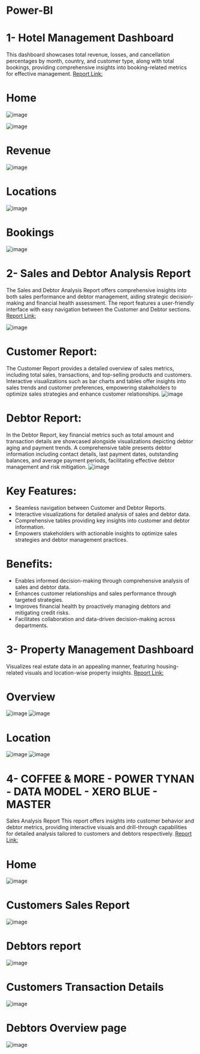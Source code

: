 # Power-BI

# 1- Hotel Management Dashboard

This dashboard showcases total revenue, losses, and cancellation percentages by month, country, and customer type, along with total bookings, providing comprehensive insights into booking-related metrics for effective management.
[Report Link:](https://app.powerbi.com/view?r=eyJrIjoiODgzZDAzZGItOWZkZi00ZDEwLWIxYTctNDIzNGY0NzQ3ZjNmIiwidCI6Ijg1OWI4OGE2LTI3OWUtNDQwOS04MjJiLWQ4ZjdlODU3OTAwOCIsImMiOjl9&pageName=ReportSection)
# Home

![image](https://github.com/MYousafTK/Power-BI/assets/128382787/561d9af6-5da3-4507-a62e-64912400f59b)

![image](https://github.com/MYousafTK/Power-BI/assets/128382787/f12fe088-a600-4ddf-a924-db4d4b46e411)
# Revenue

![image](https://github.com/MYousafTK/Power-BI/assets/128382787/79f15f02-c147-452a-8ef7-e9d0e6cdec4d)
# Locations

![image](https://github.com/MYousafTK/Power-BI/assets/128382787/24edbb9d-30b1-4452-a2f8-55aef5fae5c2)
# Bookings

![image](https://github.com/MYousafTK/Power-BI/assets/128382787/0ce6fed9-2996-4c98-a82b-7d54c766d20d)

# 2- Sales and Debtor Analysis Report
The Sales and Debtor Analysis Report offers comprehensive insights into both sales performance and debtor management, aiding strategic decision-making and financial health assessment. The report features a user-friendly interface with easy navigation between the Customer and Debtor sections.
[Report Link:](https://app.powerbi.com/view?r=eyJrIjoiZmE4ZTc5OTYtNTQ5Zi00MDJhLTkwNTctNjE4MDhmZjc0ZWI4IiwidCI6Ijg1OWI4OGE2LTI3OWUtNDQwOS04MjJiLWQ4ZjdlODU3OTAwOCIsImMiOjl9&pageName=ReportSection)

![image](https://github.com/MYousafTK/Power-BI/assets/128382787/84e18f1a-87c8-47e5-89b1-6d69b3320201)


# Customer Report:
The Customer Report provides a detailed overview of sales metrics, including total sales, transactions, and top-selling products and customers. Interactive visualizations such as bar charts and tables offer insights into sales trends and customer preferences, empowering stakeholders to optimize sales strategies and enhance customer relationships.
![image](https://github.com/MYousafTK/Power-BI/assets/128382787/a4064ca1-13db-4e83-8d68-b141c68fe17a)

# Debtor Report:
In the Debtor Report, key financial metrics such as total amount and transaction details are showcased alongside visualizations depicting debtor aging and payment trends. A comprehensive table presents debtor information including contact details, last payment dates, outstanding balances, and average payment periods, facilitating effective debtor management and risk mitigation.
![image](https://github.com/MYousafTK/Power-BI/assets/128382787/9fa0931a-8a45-4022-b45d-41f0a0ca3829)

# Key Features:

- Seamless navigation between Customer and Debtor Reports.
- Interactive visualizations for detailed analysis of sales and debtor data.
- Comprehensive tables providing key insights into customer and debtor information.
- Empowers stakeholders with actionable insights to optimize sales strategies and debtor management practices.

# Benefits:

- Enables informed decision-making through comprehensive analysis of sales and debtor data.
- Enhances customer relationships and sales performance through targeted strategies.
- Improves financial health by proactively managing debtors and mitigating credit risks.
- Facilitates collaboration and data-driven decision-making across departments.

# 3- Property Management Dashboard
Visualizes real estate data in an appealing manner, featuring housing-related visuals and location-wise property insights.
[Report Link:](https://app.powerbi.com/view?r=eyJrIjoiNTkyOGVhMTQtMjQ0Yy00OTgyLWJjOGUtNGM2NDFiODhiNzJlIiwidCI6Ijg1OWI4OGE2LTI3OWUtNDQwOS04MjJiLWQ4ZjdlODU3OTAwOCIsImMiOjl9&pageName=ReportSection)

# Overview
![image](https://github.com/MYousafTK/Power-BI/assets/128382787/e123bbc6-56fe-466e-8f88-7b82a56125a8)
![image](https://github.com/MYousafTK/Power-BI/assets/128382787/ad3b5978-217f-47cd-92f8-30316654f1e7)

# Location
![image](https://github.com/MYousafTK/Power-BI/assets/128382787/e3211c15-5319-426d-b401-46f2a676c238)
![image](https://github.com/MYousafTK/Power-BI/assets/128382787/f828ca3e-2443-4a43-a8bb-ba097112b6dc)

# 4- COFFEE & MORE - POWER TYNAN - DATA MODEL - XERO BLUE - MASTER

Sales Analysis Report
This report offers insights into customer behavior and debtor metrics, providing interactive visuals and drill-through capabilities for detailed analysis tailored to customers and debtors respectively.
[Report Link:](https://app.powerbi.com/view?r=eyJrIjoiMTE0MDQ0NWEtMDAxZC00MWVlLWE5ODUtZDUzYjc3YTU1YTQ4IiwidCI6Ijg1OWI4OGE2LTI3OWUtNDQwOS04MjJiLWQ4ZjdlODU3OTAwOCIsImMiOjl9&pageName=ReportSection2e01174dc4c731659a5d)

# Home
![image](https://github.com/MYousafTK/Power-BI/assets/128382787/ca262743-5346-4bc8-9ce1-b95beff4e589)
# Customers Sales Report
![image](https://github.com/MYousafTK/Power-BI/assets/128382787/5e5f5095-7aa6-4620-a15b-2cd0a6b5c8cf)
# Debtors report
![image](https://github.com/MYousafTK/Power-BI/assets/128382787/0e4c5ce9-4fae-4ce6-a5ef-e20db9c69c6d)
# Customers Transaction Details
![image](https://github.com/MYousafTK/Power-BI/assets/128382787/f5611316-575a-4ee4-bcf9-e7a8e618c47b)
# Debtors Overview page
![image](https://github.com/MYousafTK/Power-BI/assets/128382787/21f2b45b-de1f-4fdd-9dd9-d9f0c95e9b54)








